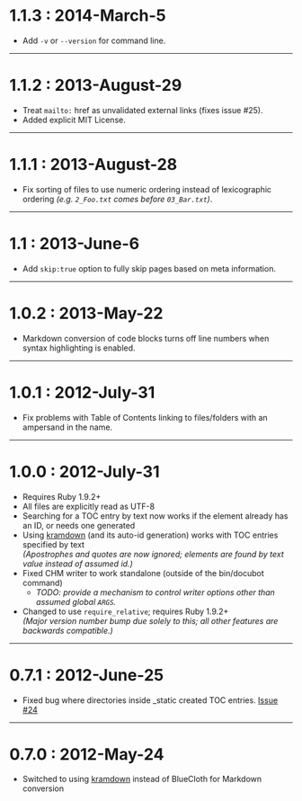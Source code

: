 # 1.1.3 : 2014-March-5
* Add `-v` or `--version` for command line.

----

# 1.1.2 : 2013-August-29
* Treat `mailto:` href as unvalidated external links (fixes issue #25).
* Added explicit MIT License.

----

# 1.1.1 : 2013-August-28
* Fix sorting of files to use numeric ordering instead of lexicographic ordering _(e.g. `2_Foo.txt` comes before `03_Bar.txt`)_.

----

# 1.1 : 2013-June-6
* Add `skip:true` option to fully skip pages based on meta information.

----

# 1.0.2 : 2013-May-22
* Markdown conversion of code blocks turns off line numbers when syntax highlighting is enabled.

----

# 1.0.1 : 2012-July-31
* Fix problems with Table of Contents linking to files/folders with an ampersand in the name.

----

# 1.0.0 : 2012-July-31
* Requires Ruby 1.9.2+
* All files are explicitly read as UTF-8
* Searching for a TOC entry by text now works if the element already has an ID, or needs one generated
* Using [kramdown](http://kramdown.rubyforge.org/) (and its auto-id generation) works with TOC entries specified by text  
  _(Apostrophes and quotes are now ignored; elements are found by text value instead of assumed id.)_
* Fixed CHM writer to work standalone (outside of the bin/docubot command)
  * _TODO: provide a mechanism to control writer options other than assumed global `ARGS`._
* Changed to use `require_relative`; requires Ruby 1.9.2+  
  _(Major version number bump due solely to this; all other features are backwards compatible.)_

----

# 0.7.1 : 2012-June-25
* Fixed bug where directories inside _static created TOC entries.
  [Issue #24](https://github.com/Phrogz/docubot/issues/24)

----

# 0.7.0 : 2012-May-24
* Switched to using [kramdown](http://kramdown.rubyforge.org/) instead of BlueCloth for Markdown conversion